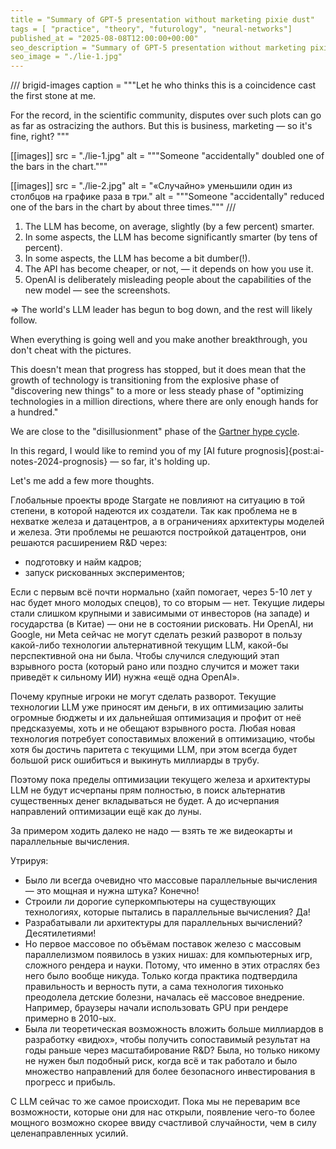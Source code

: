 ```yaml
---
title = "Summary of GPT-5 presentation without marketing pixie dust"
tags = [ "practice", "theory", "futurology", "neural-networks"]
published_at = "2025-08-08T12:00:00+00:00"
seo_description = "Summary of GPT-5 presentation without marketing pixie dust — progress is slowing down."
seo_image = "./lie-1.jpg"
---
```


/// brigid-images
caption = """Let he who thinks this is a coincidence cast the first stone at me.

For the record, in the scientific community, disputes over such plots can go as far as ostracizing the authors. But this is business, marketing — so it's fine, right?
"""

[[images]]
src = "./lie-1.jpg"
alt = """Someone "accidentally" doubled one of the bars in the chart."""

[[images]]
src = "./lie-2.jpg"
alt = "«Случайно» уменьшили один из столбцов на графике раза в три."
alt = """Someone "accidentally" reduced one of the bars in the chart by about three times."""
///

1. The LLM has become, on average, slightly (by a few percent) smarter.
2. In some aspects, the LLM has become significantly smarter (by tens of percent).
3. In some aspects, the LLM has become a bit dumber(!).
4. The API has become cheaper, or not, — it depends on how you use it.
5. OpenAI is deliberately misleading people about the capabilities of the new model — see the screenshots.

=> The world's LLM leader has begun to bog down, and the rest will likely follow.

When everything is going well and you make another breakthrough, you don't cheat with the pictures.

This doesn't mean that progress has stopped, but it does mean that the growth of technology is transitioning from the explosive phase of "discovering new things" to a more or less steady phase of "optimizing technologies in a million directions, where there are only enough hands for a hundred."

We are close to the "disillusionment" phase of the [Gartner hype cycle](https://en.wikipedia.org/wiki/Gartner_hype_cycle).

In this regard, I would like to remind you of my [AI future prognosis]{post:ai-notes-2024-prognosis} — so far, it's holding up.

Let's me add a few more thoughts.

<!-- more -->

Глобальные проекты вроде Stargate не повлияют на ситуацию в той степени, в которой надеются их создатели. Так как проблема не в нехватке железа и датацентров, а в ограничениях архитектуры моделей и железа. Эти проблемы не решаются постройкой датацентров, они решаются расширением R&D через:

- подготовку и найм кадров;
- запуск рискованных экспериментов;

Если с первым всё почти нормально (хайп помогает, через 5-10 лет у нас будет много молодых спецов), то со вторым — нет. Текущие лидеры стали слишком крупными и зависимыми от инвесторов (на западе) и государства (в Китае) — они не в состоянии рисковать. Ни OpenAI, ни Google, ни Meta сейчас не могут сделать резкий разворот в пользу какой-либо технологии альтернативной текущим LLM, какой-бы перспективной она ни была. Чтобы случился следующий этап взрывного роста (который рано или поздно случится и может таки приведёт к сильному ИИ) нужна «ещё одна OpenAI».

Почему крупные игроки не могут сделать разворот. Текущие технологии LLM уже приносят им деньги, в их оптимизацию залиты огромные бюджеты и их дальнейшая оптимизация и профит от неё предсказуемы, хоть и не обещают взрывного роста. Любая новая технология потребует сопоставимых вложений в оптимизацию, чтобы хотя бы достичь паритета с текущими LLM, при этом всегда будет большой риск ошибиться и выкинуть миллиарды в трубу.

Поэтому пока пределы оптимизации текущего железа и архитектуры LLM не будут исчерпаны прям полностью, в поиск альтернатив существенных денег вкладываться не будет. А до исчерпания направлений оптимизации ещё как до луны.

За примером ходить далеко не надо — взять те же видеокарты и параллельные вычисления.

Утрируя:

- Было ли всегда очевидно что массовые параллельные вычисления — это мощная и нужна штука? Конечно!
- Строили ли дорогие суперкомпьютеры на существующих технологиях, которые пытались в параллельные вычисления? Да!
- Разрабатывали ли архитектуры для параллельных вычислений? Десятилетиями!
- Но первое массовое по объёмам поставок железо с массовым параллелизмом появилось в узких нишах: для компьютерных игр, сложного рендера и науки. Потому, что именно в этих отраслях без него было вообще никуда. Только когда практика подтвердила правильность и верность пути, а сама технология тихонько преодолела детские болезни, началась её массовое внедрение. Например, браузеры начали использовать GPU при рендере примерно в 2010-ых.
- Была ли теоретическая возможность вложить больше миллиардов в разработку «видюх», чтобы получить сопоставимый результат на годы раньше через масштабирование R&D? Была, но только никому не нужен был подобный риск, когда всё и так работало и было множество направлений для более безопасного инвестирования в прогресс и прибыль.

С LLM сейчас то же самое происходит. Пока мы не переварим все возможности, которые они для нас открыли, появление чего-то более мощного возможно скорее ввиду счастливой случайности, чем в силу целенаправленных усилий.
